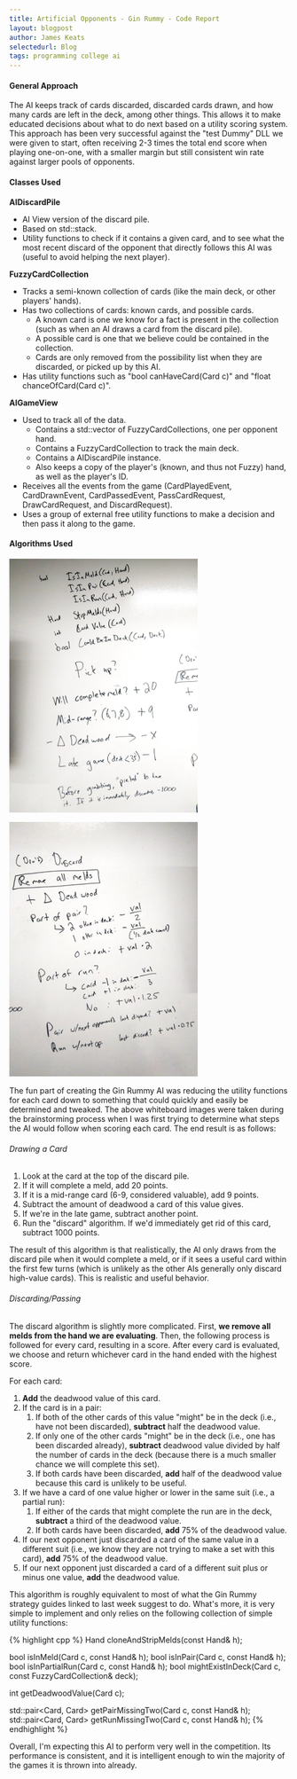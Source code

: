 ```yaml
---
title: Artificial Opponents - Gin Rummy - Code Report
layout: blogpost
author: James Keats
selectedurl: Blog
tags: programming college ai
---
```

#### General Approach

The AI keeps track of cards discarded, discarded cards drawn, and how many cards are left in the deck, among other things. This allows it to make educated decisions about what to do next based on a utility scoring system. This approach has been very successful against the "test Dummy" DLL we were given to start, often receiving 2-3 times the total end score when playing one-on-one, with a smaller margin but still consistent win rate against larger pools of opponents.

<!--more-->

#### Classes Used

**AIDiscardPile**
* AI View version of the discard pile.
* Based on std::stack.
* Utility functions to check if it contains a given card, and to see what the most recent discard of the opponent that directly follows this AI was (useful to avoid helping the next player).

<p></p>

**FuzzyCardCollection**
* Tracks a semi-known collection of cards (like the main deck, or other players' hands).
* Has two collections of cards: known cards, and possible cards.
    * A known card is one we know for a fact is present in the collection (such as when an AI draws a card from the discard pile).
    * A possible card is one that we believe could be contained in the collection.
    * Cards are only removed from the possibility list when they are discarded, or picked up by this AI.
* Has utility functions such as "bool canHaveCard(Card c)" and "float chanceOfCard(Card c)".

<p></p>

**AIGameView**
* Used to track all of the data.
    * Contains a std::vector of FuzzyCardCollections, one per opponent hand.
    * Contains a FuzzyCardCollection to track the main deck.
    * Contains a AIDiscardPile instance.
    * Also keeps a copy of the player's (known, and thus not Fuzzy) hand, as well as the player's ID.
* Receives all the events from the game (CardPlayedEvent, CardDrawnEvent, CardPassedEvent, PassCardRequest, DrawCardRequest, and DiscardRequest).
* Uses a group of external free utility functions to make a decision and then pass it along to the game.

<p></p>

#### Algorithms Used
<p>
    <div class="flex flex-wrap">
        <div class="w-full md:w-1/2">
            <p>
                <img class="mx-auto" src="/assets/img/blog/artificial-opponents/gin-rummy-1.jpg" style="width: 340px;">
            </p>
        </div>
        <div class="w-full md:w-1/2">
            <p>
                <img class="mx-auto" src="/assets/img/blog/artificial-opponents/gin-rummy-2.jpg" style="width: 340px;">
            </p>
        </div>
    </div>
</p>

The fun part of creating the Gin Rummy AI was reducing the utility functions for each card down to something that could quickly and easily be determined and tweaked. The above whiteboard images were taken during the brainstorming process when I was first trying to determine what steps the AI would follow when scoring each card. The end result is as follows:

###### Drawing a Card
1. Look at the card at the top of the discard pile.
2. If it will complete a meld, add 20 points.
3. If it is a mid-range card (6-9, considered valuable), add 9 points.
4. Subtract the amount of deadwood a card of this value gives.
5. If we're in the late game, subtract another point.
6. Run the "discard" algorithm. If we'd immediately get rid of this card, subtract 1000 points.

The result of this algorithm is that realistically, the AI only draws from the discard pile when it would complete a meld, or if it sees a useful card within the first few turns (which is unlikely as the other AIs generally only discard high-value cards). This is realistic and useful behavior.

###### Discarding/Passing

The discard algorithm is slightly more complicated. First, **we remove all melds from the hand we are evaluating**. Then, the following process is followed for every card, resulting in a score. After every card is evaluated, we choose and return whichever card in the hand ended with the highest score.</p>

For each card:
1. **Add** the deadwood value of this card.
2. If the card is in a pair:
    1. If both of the other cards of this value "might" be in the deck (i.e., have not been discarded), **subtract** half the deadwood value.
    2. If only one of the other cards "might" be in the deck (i.e., one has been discarded already), **subtract** deadwood value divided by half the number of cards in the deck (because there is a much smaller chance we will complete this set).
    3. If both cards have been discarded, **add** half of the deadwood value because this card is unlikely to be useful.
3. If we have a card of one value higher or lower in the same suit (i.e., a partial run):
    1. If either of the cards that might complete the run are in the deck, **subtract** a third of the deadwood value.
    2. If both cards have been discarded, **add** 75% of the deadwood value.
4. If our next opponent just discarded a card of the same value in a different suit (i.e., we know they are not trying to make a set with this card), **add** 75% of the deadwood value.
5. If our next opponent just discarded a card of a different suit plus or minus one value, **add** the deadwood value.

This algorithm is roughly equivalent to most of what the Gin Rummy strategy guides linked to last week suggest to do. What's more, it is very simple to implement and only relies on the following collection of simple utility functions:

{% highlight cpp %}
Hand cloneAndStripMelds(const Hand& h);
 
bool isInMeld(Card c, const Hand& h);
bool isInPair(Card c, const Hand& h);
bool isInPartialRun(Card c, const Hand& h);
bool mightExistInDeck(Card c, const FuzzyCardCollection& deck);
 
int getDeadwoodValue(Card c);
 
std::pair<Card, Card> getPairMissingTwo(Card c, const Hand& h);
std::pair<Card, Card> getRunMissingTwo(Card c, const Hand& h);
{% endhighlight %}

Overall, I'm expecting this AI to perform very well in the competition. Its performance is consistent, and it is intelligent enough to win the majority of the games it is thrown into already.
